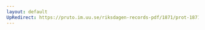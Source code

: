 ```yaml
---
layout: default
UpRedirect: https://pruto.im.uu.se/riksdagen-records-pdf/1871/prot-1871--fk--304/prot-1871--fk--304_065.pdf
---
```

